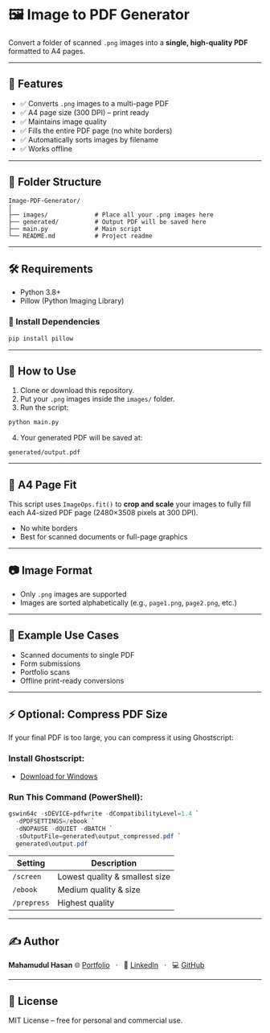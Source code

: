# 🖼️ Image to PDF Generator

Convert a folder of scanned `.png` images into a **single, high-quality PDF** formatted to A4 pages.

---

## 📌 Features

- ✅ Converts `.png` images to a multi-page PDF
- ✅ A4 page size (300 DPI) – print ready
- ✅ Maintains image quality
- ✅ Fills the entire PDF page (no white borders)
- ✅ Automatically sorts images by filename
- ✅ Works offline

---

## 📁 Folder Structure

```
Image-PDF-Generator/
│
├── images/             # Place all your .png images here
├── generated/          # Output PDF will be saved here
├── main.py             # Main script
└── README.md           # Project readme
````

---

## 🛠️ Requirements

- Python 3.8+
- Pillow (Python Imaging Library)

### 🔧 Install Dependencies

```bash
pip install pillow
````

---

## 🚀 How to Use

1. Clone or download this repository.
2. Put your `.png` images inside the `images/` folder.
3. Run the script:

```bash
python main.py
```

4. Your generated PDF will be saved at:

```
generated/output.pdf
```

---

## 📐 A4 Page Fit

This script uses `ImageOps.fit()` to **crop and scale** your images to fully fill each A4-sized PDF page (2480×3508 pixels at 300 DPI).

* No white borders
* Best for scanned documents or full-page graphics

---

## 📷 Image Format

* Only `.png` images are supported
* Images are sorted alphabetically (e.g., `page1.png`, `page2.png`, etc.)

---

## 📂 Example Use Cases

* Scanned documents to single PDF
* Form submissions
* Portfolio scans
* Offline print-ready conversions

---

## ⚡ Optional: Compress PDF Size

If your final PDF is too large, you can compress it using Ghostscript:

### Install Ghostscript:

* [Download for Windows](https://ghostscript.com/download/gsdnld.html)

### Run This Command (PowerShell):

```powershell
gswin64c -sDEVICE=pdfwrite -dCompatibilityLevel=1.4 `
  -dPDFSETTINGS=/ebook `
  -dNOPAUSE -dQUIET -dBATCH `
  -sOutputFile=generated\output_compressed.pdf `
  generated\output.pdf
```

| Setting     | Description                    |
| ----------- | ------------------------------ |
| `/screen`   | Lowest quality & smallest size |
| `/ebook`    | Medium quality & size          |
| `/prepress` | Highest quality                |

---

## ✍️ Author

**Mahamudul Hasan**
🌐 [Portfolio](https://mahamudul.codejet.dev)   ·   💼 [LinkedIn](https://www.linkedin.com/in/mahamudul-hasan-developer/)   ·   💻 [GitHub](https://github.com/Mahamudul-Dev)

---

## 📜 License

MIT License – free for personal and commercial use.

